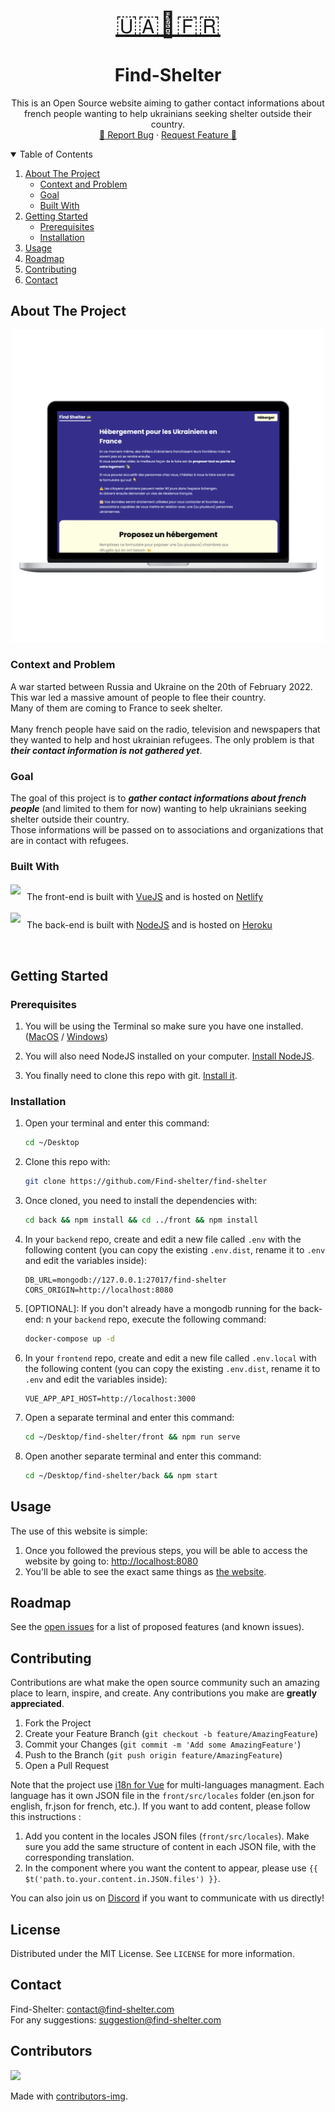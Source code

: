 <!-- PROJECT LOGO -->
<br />
<p align="center">
  <a href="https://github.com/fabrahaingo/find-shelter">
    <p align="center" style="font-size: 2.5rem;">🇺🇦🏡🇫🇷</p>
  </a>

  <h1 align="center">Find-Shelter</h3>

  <p align="center">
    This is an Open Source website aiming to gather contact informations about french people wanting
    to help ukrainians seeking shelter outside their country.
    <br />
    <a href="https://github.com/fabrahaingo/find-shelter/issues">🐛 Report Bug</a>
    ·
    <a href="https://github.com/fabrahaingo/find-shelter/issues">Request Feature 🌟</a>
  </p>
</p>

<!-- TABLE OF CONTENTS -->
<details open="open">
  <summary>Table of Contents</summary>
  <ol>
    <li>
      <a href="#about-the-project">About The Project</a>
      <ul>
        <li><a href="#context-and-problem">Context and Problem</a></li>
        <li><a href="#goal">Goal</a></li>
        <li><a href="#built-with">Built With</a></li>
      </ul>
    </li>
    <li>
      <a href="#getting-started">Getting Started</a>
      <ul>
        <li><a href="#prerequisites">Prerequisites</a></li>
        <li><a href="#installation">Installation</a></li>
      </ul>
    </li>
    <li><a href="#usage">Usage</a></li>
    <li><a href="#roadmap">Roadmap</a></li>
    <li><a href="#contributing">Contributing</a></li>
    <!-- <li><a href="#license">License</a></li> -->
    <li><a href="#contact">Contact</a></li>
    <!-- <li><a href="#acknowledgements">Acknowledgements</a></li> -->
  </ol>
</details>

<!-- ABOUT THE PROJECT -->
## About The Project

<div align=center>
    <img src="./img/screen_computer.png" style="height: 500px;" />
</div>

### Context and Problem

A war started between Russia and Ukraine on the 20th of February 2022.<br />
This war led a massive amount of people to flee their country.<br />
Many of them are coming to France to seek shelter.<br />
<br />
Many french people have said on the radio, television and newspapers that they wanted to help and host ukrainian refugees. The only problem is that ***their contact information is not gathered yet***.<br />

### Goal

The goal of this project is to ***gather contact informations about french people*** (and limited to them for now) wanting to help ukrainians seeking shelter outside their country.<br />
Those informations will be passed on to associations and organizations that are in contact with refugees.<br />

### Built With

<div style="display: flex; align-items: center;">
    <!-- add the logo of vuejs from their website -->
    <img src="https://vuejs.org/images/logo.png" style="height: 40px; margin-right: 10px;" />
    <p>The front-end is built with <a href="https://vuejs.org/">VueJS</a> and is hosted on <a href="https://netlify.com/">Netlify</a> </p>
</div>

<div style="display: flex; align-items: center;">
    <!-- add the logo of nodejs from their website -->
    <img src="https://nodejs.org/static/images/logo.svg" style="height: 40px; margin-right: 10px;" />
    <p>The back-end is built with <a href="https://nodejs.org/en/">NodeJS</a> and is hosted on <a href="https://www.heroku.com">Heroku</a></p>
</div>
<br />

## Getting Started

### Prerequisites

1. You will be using the Terminal so make sure you have one installed. ([MacOS](https://support.apple.com/fr-fr/guide/terminal/apd5265185d-f365-44cb-8b09-71a064a42125/mac) / [Windows](https://www.microsoft.com/fr-fr/p/windows-terminal/9n0dx20hk701?activetab=pivot:overviewtab))

2. You will also need NodeJS installed on your computer. [Install NodeJS](https://nodejs.org/en/download/).

3. You finally need to clone this repo with git. [Install it](https://git-scm.com/book/en/v2/Getting-Started-Installing-Git).

### Installation

1. Open your terminal and enter this command:

   ```sh
   cd ~/Desktop
   ```

2. Clone this repo with:

   ```sh
   git clone https://github.com/Find-shelter/find-shelter
   ```

3. Once cloned, you need to install the dependencies with:

   ```sh
   cd back && npm install && cd ../front && npm install
   ```

4. In your `backend` repo, create and edit a new file called `.env` with the following content (you can copy the existing `.env.dist`, rename it to `.env` and edit the variables inside):

    ```.env
    DB_URL=mongodb://127.0.0.1:27017/find-shelter
    CORS_ORIGIN=http://localhost:8080
    ```

5. [OPTIONAL]: If you don't already have a mongodb running for the back-end: n your `backend` repo, execute the following command:

    ```sh
    docker-compose up -d
    ```

6. In your `frontend` repo, create and edit a new file called `.env.local` with the following content (you can copy the existing `.env.dist`, rename it to `.env` and edit the variables inside):

    ```.env.local
    VUE_APP_API_HOST=http://localhost:3000
    ```

7. Open a separate terminal and enter this command:

   ```sh
   cd ~/Desktop/find-shelter/front && npm run serve
   ```

8. Open another separate terminal and enter this command:

   ```sh
   cd ~/Desktop/find-shelter/back && npm start
   ```

<!-- USAGE EXAMPLES -->
## Usage

The use of this website is simple:

1. Once you followed the previous steps, you will be able to access the website by going to: <http://localhost:8080>
2. You'll be able to see the exact same things as [the website](https://www.find-shelter.com).

<!-- ROADMAP -->
## Roadmap

See the [open issues](https://github.com/fabrahaingo/find-shelter) for a list of proposed features (and known issues).

<!-- CONTRIBUTING -->
## Contributing

Contributions are what make the open source community such an amazing place to learn, inspire, and create. Any contributions you make are **greatly appreciated**.

1. Fork the Project
2. Create your Feature Branch (`git checkout -b feature/AmazingFeature`)
3. Commit your Changes (`git commit -m 'Add some AmazingFeature'`)
4. Push to the Branch (`git push origin feature/AmazingFeature`)
5. Open a Pull Request

Note that the project use [i18n for Vue](https://kazupon.github.io/vue-i18n/) for multi-languages managment. Each language has it own JSON file in the `front/src/locales` folder (en.json for english, fr.json for french, etc.).
If you want to add content, please follow this instructions :

1. Add you content in the locales JSON files (`front/src/locales`). Make sure you add the same structure of content in each JSON file, with the corresponding translation.
2. In the component where you want the content to appear, please use `{{ $t('path.to.your.content.in.JSON.files') }}`.

You can also join us on [Discord](https://discord.gg/bCEzJFc9Bc) if you want to communicate with us directly!

<!-- LICENSE -->
## License

Distributed under the MIT License. See `LICENSE` for more information.

<!-- CONTACT -->
## Contact

Find-Shelter: [contact@find-shelter.com](mailto:contact@find-shelter.com)<br />
For any suggestions: [suggestion@find-shelter.com](mailto:suggestion@find-shelter.com)

<!-- ACKNOWLEDGEMENTS -->

<!-- ## Acknowledgements

- [GitHub Emoji Cheat Sheet](https://www.webpagefx.com/tools/emoji-cheat-sheet)
- [Img Shields](https://shields.io)
- [Choose an Open Source License](https://choosealicense.com)
- [GitHub Pages](https://pages.github.com)
- [Animate.css](https://daneden.github.io/animate.css)
- [Loaders.css](https://connoratherton.com/loaders)
- [Slick Carousel](https://kenwheeler.github.io/slick)
- [Smooth Scroll](https://github.com/cferdinandi/smooth-scroll)
- [Sticky Kit](http://leafo.net/sticky-kit)
- [JVectorMap](http://jvectormap.com)
- [Font Awesome](https://fontawesome.com) -->

## Contributors

<a href="https://github.com/Find-shelter/find-shelter/graphs/contributors">
  <img src="https://contrib.rocks/image?repo=Find-shelter/find-shelter" />
</a>

Made with [contributors-img](https://contrib.rocks).
